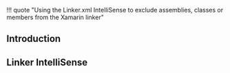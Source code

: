 !!! quote "Using the Linker.xml IntelliSense to exclude assemblies, classes or members from the Xamarin linker"

## Introduction

## Linker IntelliSense

